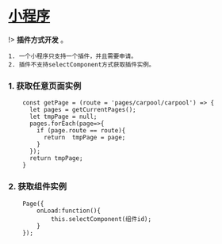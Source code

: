 # [小程序](https://developers.weixin.qq.com/miniprogram/dev/)

!>  **插件方式开发** 。

    1. 一个小程序只支持一个插件，并且需要申请。
    2. 插件不支持selectComponent方式获取插件实例。

### 1. 获取任意页面实例


```
    const getPage = (route = 'pages/carpool/carpool') => {
      let pages = getCurrentPages();
      let tmpPage = null;
      pages.forEach(page=>{
        if (page.route == route){
          return  tmpPage = page;
        }
      });
      return tmpPage;
    }
```

### 2. 获取组件实例

```
    Page({
        onLoad:function(){
            this.selectComponent(组件id);
        }
    });
```